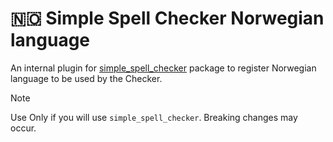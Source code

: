 # 🇳🇴 Simple Spell Checker Norwegian language 
An internal plugin for [simple_spell_checker](https://github.com/CatHood0/simple_spell_checker) package to register Norwegian language to be used by the Checker.

> [!NOTE]
>
> Use Only if you will use `simple_spell_checker`. Breaking changes may occur.
